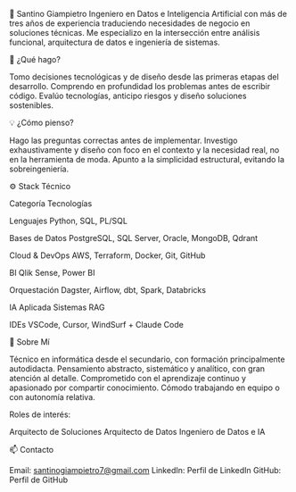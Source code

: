 
👋 Santino Giampietro
Ingeniero en Datos e Inteligencia Artificial con más de tres años de experiencia traduciendo necesidades de negocio en soluciones técnicas. Me especializo en la intersección entre análisis funcional, arquitectura de datos e ingeniería de sistemas.

🎯 ¿Qué hago?

Tomo decisiones tecnológicas y de diseño desde las primeras etapas del desarrollo.
Comprendo en profundidad los problemas antes de escribir código.
Evalúo tecnologías, anticipo riesgos y diseño soluciones sostenibles.


💡 ¿Cómo pienso?

Hago las preguntas correctas antes de implementar.
Investigo exhaustivamente y diseño con foco en el contexto y la necesidad real, no en la herramienta de moda.
Apunto a la simplicidad estructural, evitando la sobreingeniería.


⚙️ Stack Técnico



Categoría
Tecnologías



Lenguajes
Python, SQL, PL/SQL


Bases de Datos
PostgreSQL, SQL Server, Oracle, MongoDB, Qdrant


Cloud & DevOps
AWS, Terraform, Docker, Git, GitHub


BI
Qlik Sense, Power BI


Orquestación
Dagster, Airflow, dbt, Spark, Databricks


IA Aplicada
Sistemas RAG


IDEs
VSCode, Cursor, WindSurf + Claude Code



📍 Sobre Mí

Técnico en informática desde el secundario, con formación principalmente autodidacta.
Pensamiento abstracto, sistemático y analítico, con gran atención al detalle.
Comprometido con el aprendizaje continuo y apasionado por compartir conocimiento.
Cómodo trabajando en equipo o con autonomía relativa.

Roles de interés:

Arquitecto de Soluciones
Arquitecto de Datos
Ingeniero de Datos e IA


📫 Contacto

Email: santinogiampietro7@gmail.com
LinkedIn: Perfil de LinkedIn
GitHub: Perfil de GitHub
